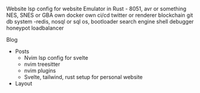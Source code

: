 
Website
lsp config for website 
Emulator in Rust - 8051, avr or something NES, SNES or GBA 
own docker 
own ci/cd 
twitter or 
renderer
blockchain
git
db system -redis, nosql or sql
os, bootloader 
search engine 
shell
debugger
honeypot 
loadbalancer



Blog 
- Posts 
	- Nvim lsp config for svelte 
	- nvim treesitter 
	- nvim plugins
	- Svelte, tailwind, rust setup  for personal website 
- Layout